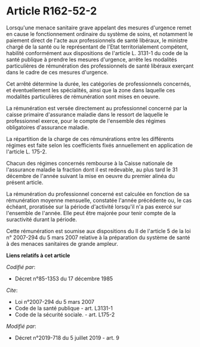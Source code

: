 # Article R162-52-2

Lorsqu'une menace sanitaire grave appelant des mesures d'urgence remet en cause le fonctionnement ordinaire du système de
soins, et notamment le paiement direct de l'acte aux professionnels de santé libéraux, le ministre chargé de la santé ou le
représentant de l'Etat territorialement compétent, habilité conformément aux dispositions de l'article L. 3131-1 du code de
la santé publique à prendre les mesures d'urgence, arrête les modalités particulières de rémunération des professionnels de
santé libéraux exerçant dans le cadre de ces mesures d'urgence.

Cet arrêté détermine la durée, les catégories de professionnels concernés, et éventuellement les spécialités, ainsi que la
zone dans laquelle ces modalités particulières de rémunération sont mises en oeuvre.

La rémunération est versée directement au professionnel concerné par la caisse primaire d'assurance maladie dans le ressort
de laquelle le professionnel exerce, pour le compte de l'ensemble des régimes obligatoires d'assurance maladie.

La répartition de la charge de ces rémunérations entre les différents régimes est faite selon les coefficients fixés
annuellement en application de l'article L. 175-2.

Chacun des régimes concernés rembourse à la Caisse nationale de l'assurance maladie la fraction dont il est redevable, au
plus tard le 31 décembre de l'année suivant la mise en oeuvre du premier alinéa du présent article.

La rémunération du professionnel concerné est calculée en fonction de sa rémunération moyenne mensuelle, constatée l'année
précédente ou, le cas échéant, proratisée sur la période d'activité lorsqu'il n'a pas exercé sur l'ensemble de l'année. Elle
peut être majorée pour tenir compte de la suractivité durant la période.

Cette rémunération est soumise aux dispositions du II de l'article 5 de la loi n° 2007-294 du 5 mars 2007 relative à la
préparation du système de santé à des menaces sanitaires de grande ampleur.

**Liens relatifs à cet article**

_Codifié par_:

  - Décret n°85-1353 du 17 décembre 1985

_Cite_:

  - Loi n°2007-294 du 5 mars 2007
  - Code de la santé publique - art. L3131-1
  - Code de la sécurité sociale. - art. L175-2

_Modifié par_:

  - Décret n°2019-718 du 5 juillet 2019 - art. 9
